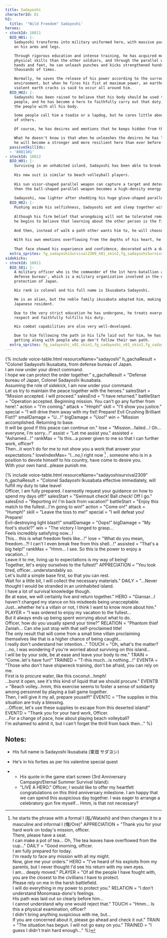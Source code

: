 ```yaml
---
title: Sadayoshi
characterId: 81
h2:
  title: '"Wild Freedom" Sadayoshi'
heroes:
- stockId: 10811
  BIO_H01: |-
    Sadayoshi transforms into military uniformed hero, with massive parallel weapons
    on his arms and legs.

    Through rigorous education and intense training, he has acquired much higher
    physical skills than the other soldiers, and through the parallel weapons in his
    hands and feet, he can unleash punches and kicks strengthened hundreds to
    thousands of times.

    Normally, he saves the release of his power according to the surrounding
    environment, but when he fires his fist at maximum power, an earthquake with
    violent earth cracks is said to occur all around him.
  BIO_H02: |-
    Sadayoshi has been raised to believe that his body should be used to protect the
    people, and he has become a hero to faithfully carry out that duty, to protect
    the people with all his body.

    Some people call him a toadie or a lapdog, but he cares little about the jeers
    of others.

    Of course, he has desires and emotions that he keeps hidden from the public.

    What he doesn't know is that when he unleashes the desires he has locked away,
    he will become a stronger and more resilient hero than ever before.
  passiveSkillIds:
  - '8081101'
- stockId: 10812
  BIO_H01: |-
    Surviving in an unhabited island, Sadayoshi has been able to break through his usual defenses and unleash his own emotions better than before.
  
    His new suit is similar to beach volleyball players.
  
    His sun visor-shaped parallel weapon can capture a target and determines the point of attack,
    then the ball-shaped parallel weapon becomes a high-density energy projectile that   always lands at that point.
  
    Sadayoshi, now lighter after shedding his huge glove-shaped parallel weapon, leaps freely with his body as high as he can go.
  BIO_H02: |-
    Pushing aside his selfishness, Sadayoshi eat and sleep together with the villains who follows their own beliefs, and come into contact with the true meaning of freedom.
  
    Although his firm belief that wrongdoing will not be tolerated remains unchanged,
    he begins to believe that learning about the other person is the first step toward changing his stiff self.
  
    And then, instead of walk a path other wants him to, he will choose his own path.
  
    With his own emotions overflowing from the depths of his heart, he jumps on the beach and stares at the ball, not caring about the sweat that pours out of him.
  
    That face showed his experience and confidence, decorated with a dazzling smile.
  extra_sprites: fg_sadayoshiSurvival2309_h01_skin2,fg_sadayoshiSurvival2309_h01_skin3,fg_sadayoshiSurvival2309_h02_skin2
sidekicks:
- stockId: 10811
  BIO_S01: |-
    A military officer who is the commander of the 1st hero batallion at the 'Japan
    defense bureau', which is a military organization involved in the national
    protection of Japan.

    His rank is colonel and his full name is Ikusabata Sadayoshi.

    He is an alien, but the noble family ikusabata adopted him, making him a
    Japanese resident.

    Due to the very strict education he has undergone, he treats everyone with
    respect and faithfully fulfills his duty.

    His combat capabilities are also very well-developed.

    Due to him following the path in his life laid out for him, he has a bad time
    getting along with people who go don't follow their own path.
  extra_sprites: fg_sadayoshi_s01_skin1,fg_sadayoshi_s01_skin2,fg_sadayoshi_s01_skin3
---
```


{% include voice-table.html resourceName="sadayoshi"
h_gachaResult = "Colonel Sadayoshi Ikusabata, from defense bureau of Japan.<br>I am now under your direct command.<br>I hope we can protect the order together."
s_gachaResult = "Defense bureau of Japan, Colonel Sadayoshi Ikusabata.<br>Assuming the role of sidekick, I am now under your command.<br>Let us try to maintain the peace together with the heroes."
salesStart = "Mission accepted.  I will proceed."
salesEnd = "I have returned."
battleStart = "Operation accepted. Beginning mission. You can't go any further from here!."
action = "I'm coming."
attack = "Hmph!"
skill = "I'll show you justice."
special = "I will drive them away with my fist! Prepare! Evil Crushing Brilliant Fist!!"
smallDamage = "U…!"
bigDamage = "Uoo!"
win = "Mission accomplished. Returning to base.<br>It will be good if this peace can continue on."
lose = "Mission…failed…! Gh…everyone, I'm sorry…!"
assist = "Let me assist you."
assisted = "Ashamed…!"
rankMax = "Is this…a power given to me so that I can further work, officer?<br>Then…it won't do for me to not show you a work that answer your expectations."
loveIndexMax= "I…no,I right now [^sada1] , someone who is in a position to devote himself to his country, have come to desire you.<br>With your own hand…please punish me.

[^sada1]: he starts the phrase with a formal I (私/Watashi) and then changes it to a masculine and informal I (俺/Ore)"
APPRECIATION = "Thank you for your hard work on today's mission, officer.<br>There, please have a seat.<br>I can make a pot of tea... Oh, The tea leaves have overflowed from the cup..."
DAILY = "Good morning, officer.<br>I am fully prepared for today.<br>I'm ready to face any mission with all my might.<br>Now, give me your orders."
HERO = "I've heard of his exploits from my parents, but I never thought I'd see his return with my own eyes.<br>I am... deeply moved."
PLAYER = "Of all the people I have fought with, you are the closest to the civillians I have to protect.<br>Please rely on me in the harsh battlefield.<br>I will do everything in my power to protect you."
RELATION = "I don't understand Monomasa-dono's feelings.<br>His path was laid out so clearly before him...<br>I cannot understand why one would reject that."
TOUCH = "Hmm... Is this a physical examination, officer?<br>I didn't bring anything suspicious with me, but...<br>If you are concerned about it, please go ahead and check it out."
TRAIN = "The situation has begun. I will not go easy on you."
TRAINED = "I guess I didn't train hard enough..."
%}

{% include voice-table.html resourceName="sadayoshisurvival2309"
h_gachaResult = "Colonel Sadayoshi Ikusabata effective immediately, will fulfill my duty to take leave!<br>Officer, I am fully prepared. I earnestly request your guidance on how to spend my days off!"
salesStart = "Swimsuit check! Ball check! Off I go."
salesEnd = "Reporting in! I'm back from vacation!"
battleStart = "Enjoy this match to the fullest...I'm going to win!"
action = "Come on!"
attack = "Humph!"
skill = "Leave the toss to me!"
special = "I will defeat you!<br>Prepare!<br>Evil-destroying light blast!!"
smallDamage = "Oops!"
bigDamage = "My foot's stuck!?"
win = "The victory I longed to grasp...<br>Feels incredibly satisfying now...!<br>This... this is what freedom feels like...!"
lose = "What do you mean, freedom...?! I can't I even break free from this shell...!"
assisted = "That's a big help!"
rankMax = "Hmm... I see. So this is the power to enjoy a vacation...!<br>Leave it to me, living up to expectations is my way of being!<br>Together, let's enjoy ourselves to the fullest!"
APPRECIATION = "You look tired, officer...understandably so.<br>Let's build a simple base first, so that you can rest.<br>Wait for a little bit, I will collect the necessary materials."
DAILY = "…Never thought I would be stranded in an uninhabited island.<br>I have a lot of survival knowledge though.<br>Be at ease, we will certainly live and return together."
HERO = "Giansar…I haven't changed my stance on his misdeeds being unacceptable.<br>Just…whether he's a villain or not, I think I want to know more about him."
PLAYER = "I was ordered to enjoy my vacation to the fullest...<br>But it always ends up being spent worrying about what to do.<br>Officer, how do you usually spend your time?"
RELATION = "Phantom thief Zaniah… Can she just stop with that self-proclaimed title!<br>The only result that will come from a small time villain proclaiming themselves like that is a higher chance of being caught..<br>I really don't understand her intention…"
TOUCH = "Oh, what's the matter?<br>…no, I was wondering if you're worried about surviving on this island…<br>I will be by your side, be at ease and leave your body to me."
TRAIN = "Come..let's have fun!"
TRAINED = "T-this much…is nothing…!"
EVENTA = "Those who don't have shipwreck training, don't be afraid, you can rely on me.<br>First is to procure water, like this coconut…hmph!<br>…burst it open, see it's this kind of liquid that we should procure."
EVENTB = "Beach volley…hmm, this exercise seems to foster a sense of solidarity among personnel by playing a ball game together.<br>Then, I will give it my all, prepare youself!"
EVENTC = "The supplies in this situation are truly a blessing.<br>...Officer, let's use these supplies to escape from this deserted island!"
EVENTD = "Thank you for your hard work, Officer.<br>...For a change of pace, how about playing beach volleyball?<br>I'm ashamed to admit it, but I can't forget the thrill from back then..."
%}

## Notes:

- His full name is Sadayoshi Ikusabata (軍畑 サダヨシ)
- He's in his forties as per his valentine special quest

- - His quote in the game start screen (3rd Anniversary Campaign/Eternal Summer Survival Island):
  - "LIVE A HERO."
  Officer, I would like to offer my heartfelt congratulations on this third anniversary milestone.
  I am happy that we can spend this auspicious day together.
  I was eager to arrange a celebratory gun fire myself... Hmm, is that not necessary?
